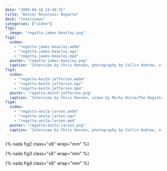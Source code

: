 ```yaml
---
date: "2009-04-10 23:48:35"
title: "Dexter Reservoir Regatta"
deck: "Interviews"
categories: ["video"]
fig1:
  image: "regatta-james-beasley.png"
fig2:
  video:
    - "regatta-james-beasley.webm"
    - "regatta-james-beasley.ogv"
    - "regatta-james-beasley.mp4"
  poster: "regatta-james-beasley.png"
  caption: "Interview by Chris Hansen, photography by Collin Andrew, video by Micky Hulse/The Register-Guard."
fig3:
  video:
    - "regatta-keith-jefferson.webm"
    - "regatta-keith-jefferson.ogv"
    - "regatta-keith-jefferson.mp4"
  poster: "regatta-keith-jefferson.png"
  caption: "Interview by Chris Hansen, video by Micky Hulse/The Register-Guard."
fig4:
  video:
    - "regatta-anita-larson.webm"
    - "regatta-anita-larson.ogv"
    - "regatta-anita-larson.mp4"
  poster: "regatta-anita-larson.png"
  caption: "Interview by Chris Hansen, photography by Collin Andrew, video by Micky Hulse/The Register-Guard."
---
```


{% nada fig2 class="x6" wrap="mm" %}

{% nada fig3 class="x6" wrap="mm" %}

{% nada fig4 class="x6" wrap="mm" %}
